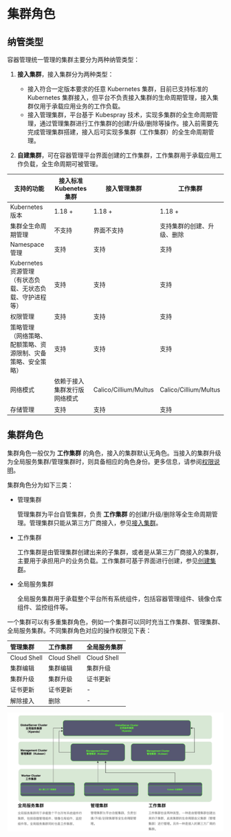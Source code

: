 # 集群角色

## 纳管类型

容器管理统一管理的集群主要分为两种纳管类型：

1. **接入集群**，接入集群分为两种类型：

    - 接入符合一定版本要求的任意 Kubernetes 集群，目前已支持标准的 Kubernetes 集群接入，但平台不负责接入集群的生命周期管理，接入集群仅用于承载应用业务的工作负载。
    - 接入管理集群，平台基于 Kubespray 技术，实现多集群的全生命周期管理，通过管理集群进行工作集群的创建/升级/删除等操作。接入前需要先完成管理集群搭建，接入后可实现多集群（工作集群）的全生命周期管理。

2. **自建集群**，可在容器管理平台界面创建的工作集群，工作集群用于承载应用工作负载，全生命周期可被管理。

| 支持的功能                                                   | 接入标准 Kubenetes 集群      | 接入管理集群   | 工作集群            |
| ------------------------------------------------------------ | ---------------------------- | --------------------- | -------------------------- |
| Kubernetes 版本                                              | 1.18 +                           | 1.18 +                    | 1.18 +                         |
| 集群全生命周期管理                                           | 不支持                       | 界面不支持            | 支持集群的创建、升级、删除 |
| Namespace 管理                                               | 支持                         | 支持                  | 支持                       |
| Kubernetes 资源管理<br />（有状态负载、无状态负载、守护进程等） | 支持                         | 支持                  | 支持                       |
| 权限管理                                                     | 支持                         | 支持                  | 支持                       |
| 策略管理<br />（网络策略、配额策略、资源限制、灾备策略、安全策略） | 支持                         | 支持                  | 支持                       |
| 网络模式                                                     | 依赖于接入集群发行版网络模式 | Calico/Cillium/Multus | Calico/Cillium/Multus      |
| 存储管理                                                     | 支持                           | 支持                    | 支持                         |

## 集群角色

集群角色一般仅为 **工作集群** 的角色，接入的集群默认无角色。当接入的集群升级为全局服务集群/管理集群时，则具备相应的角色身份。更多信息，请参阅[权限说明](../Permissions/PermissionBrief.md)。

集群角色分为如下三类：

- 管理集群

  管理集群为平台自管集群，负责 **工作集群** 的创建/升级/删除等全生命周期管理。管理集群只能从第三方厂商接入，参见[接入集群](JoinACluster.md)。

- 工作集群
  
  工作集群是由管理集群创建出来的子集群，或者是从第三方厂商接入的集群，主要用于承担用户的业务负载。工作集群可基于界面进行创建，参见[创建集群](CreateCluster.md)。

- 全局服务集群

  全局服务集群用于承载整个平台所有系统组件，包括容器管理组件、镜像仓库组件、监控组件等。

一个集群可以有多重集群角色，例如一个集群可以同时充当工作集群、管理集群、全局服务集群。不同集群角色对应的操作权限见下表：

| 管理集群    | 工作集群    | 全局服务集群 |
| :---------- | :---------- | :----------- |
| Cloud Shell | Cloud Shell | Cloud Shell  |
| 集群编辑    | 集群编辑    | 集群升级     |
| 集群升级    | 集群升级    | 证书更新     |
| 证书更新    | 证书更新    |     -         |
| 解除接入    | 删除        |      -        |

![集群角色](../../images/cluster-role.png)

